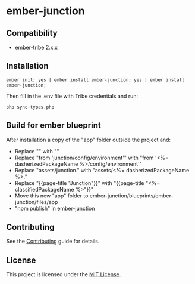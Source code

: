 # ember-junction

## Compatibility

* ember-tribe 2.x.x


## Installation

```
ember init; yes | ember install ember-junction; yes | ember install ember-junction;
```
Then fill in the .env file with Tribe credentials and run:
```
php sync-types.php
```

## Build for ember blueprint
After installation a copy of the "app" folder outside the project and:
- Replace "<title>Junction</title>" with "<title><%= classifiedPackageName %></title>"
- Replace "from 'junction/config/environment'" with "from '<%= dasherizedPackageName %>/config/environment'"
- Replace "assets/junction." with "assets/<%= dasherizedPackageName %>."
- Replace "{{page-title "Junction"}}" with "{{page-title "<%= classifiedPackageName %>"}}"
- Move this new "app" folder to ember-junction/blueprints/ember-junction/files/app
- "npm publish" in ember-junction

## Contributing

See the [Contributing](CONTRIBUTING.md) guide for details.


## License

This project is licensed under the [MIT License](LICENSE.md).
